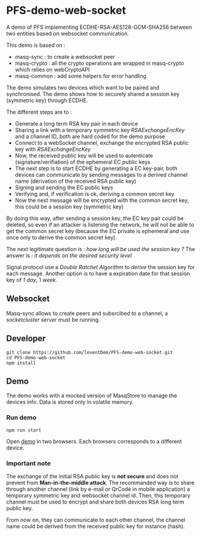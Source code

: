 # PFS-demo-web-socket
A demo of PFS implementing ECDHE-RSA-AES128-GCM-SHA256 between two entities based on websocket communication.

This demo is based on : 
* masq-sync : to create a websocket peer
* masq-crypto : all the crypto operations are wrapped in masq-crypto which relies on webCryptoAPI
* masq-common : add some helpers for error handling

The demo simulates two devices which want to be paired and synchronised. The demo shows how to securely shared a session key (symmetric key) through ECDHE. 

The different steps are to : 
- Generate a long term RSA key pair in each device
- Sharing a link with a temporary symmetric key _RSAExchangeEncKey_ and a channel ID, both are hard coded for the demo purpose
- Connect to a webSocket channel, exchange the encrypted RSA public key with  _RSAExchangeEncKey_
- Now, the received public key will be used to autenticate (signature/verifiation) of the ephemeral EC public keys
- The next step is to start ECDHE by generating a EC key-pair, both devices can communicate by sending messages to a derived channel name (derivation of the received RSA public key)
- Signing and sending the EC public keys
- Verifying and, if verification is ok, deriving a common secret key
- Now the next message will be encrypted with the common secret key, this could be a session key (symmetric key)

By doing this way, after sending a session key, the EC key pair could be deleted, so even if an attacker is listening 
the network, he will not be able to get the common secret key (because the EC private is ephemeral and use once only to derive the common secret key).

The next legitimate question is : _how long will be used the session key ?_
The answer is : _it depends on the desired security level_

Signal protocol use a _Double Ratchet Algorithm_ to _derive_ the session key for each message. Another option is to have a expiration date for that session key of _1 day_, 1 _week_.


## Websocket 
Masq-sync allows to create peers and subsrcibed to a channel, a _socketcluster server_ must be running.

## Developer

```
git clone https://github.com/leventDem/PFS-demo-web-socket.git
cd PFS-demo-web-socket
npm install
```
## Demo

The demo works with a mocked version of MasqStore to manage the devices info. Data is stored only 
in volatile memory.

### Run demo

```
npm run start
```
Open [demo](http://127.0.0.1:8081/demo/pfs.html) in two browsers. Each browsers corresponds to a 
different device.



### Important note
The exchange of the initial RSA public key is **not secure** and does not prevent from **Man-in-the-middle attack**. The recommanded way is to share through another channel (link by e-mail or QrCode in mobile application) a temporary symmetric key and websocket channel id. 
Then, this temporary channel must be used to encrypt and share both devices RSA long term public key. 

From now on, they can communicate to each other channel, the channel name could be derived from the received public key for instance (hash). 
